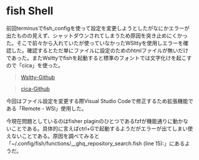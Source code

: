 # fish Shell
前回terminusでfish_configを使って設定を変更しようとしたがなにかエラーが出たものの見えず、シャットダウンされてしまうため原因を突き止めにくかった。そこで前々から入れていたが使っていなかったWSlttyを使用しエラーを確認した。確認するとただ単にファイルに設定のためのhtmlファイルが無いだけであった。またWslttyでfishを起動すると標準のフォントでは文字化けを起こすので「cica」を使った。

>[Wsltty-Github](https://github.com/mintty/wsltty)

>[cica-Github](https://github.com/miiton/Cica)

今回はファイル設定を変更する際Visual Studio Codeで修正するため拡張機能である「Remote - WSl」使用した。

今現在問題としているのはfisher plaginのひとつであるfzfが機能通りに動かないことである。具体的に言えばctrl+Gで起動するようだがエラーが出てしまい使えないことである。原因を調べてみると「~/.config/fish/functions/__ghq_repository_search.fish (line 15):」にあるようだ。